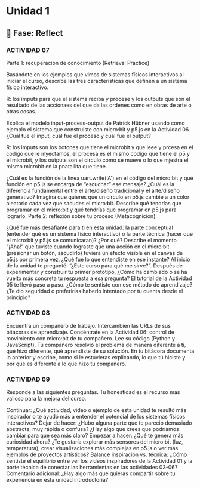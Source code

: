# Unidad 1

## 🤔 Fase: Reflect

### ACTIVIDAD 07
Parte 1: recuperación de conocimiento (Retrieval Practice)

Basándote en los ejemplos que vimos de sistemas físicos interactivos al iniciar el curso, describe las tres características que definen a un sistema físico interactivo.

R: los imputs para que el sistema reciba y procese y los outputs que son el resultado de las accionaes del que da las ordenes como en obras de arte o otras cosas.

Explica el modelo input-process-output de Patrick Hübner usando como ejemplo el sistema que construiste con micro:bit y p5.js en la Actividad 06. ¿Cuál fue el input, cuál fue el proceso y cuál fue el output?

R: los imputs son los botones que tiene el microbit y que leee y prcesa en el codigo que le inyectamos, el procesa es el mismo codigo que tiene el p5 y el microbit, y los outputs son el circulo como se mueve o lo que mjestra el mismo microbit en la pnatallita que tiene.

¿Cuál es la función de la línea uart.write('A') en el código del     micro:bit y qué función en p5.js se encarga de “escuchar” ese mensaje?
¿Cuál es la diferencia fundamental entre el arte/diseño tradicional y el arte/diseño generativo?
Imagina que quieres que un círculo en p5.js cambie a un color aleatorio cada vez que sacudes el micro:bit. Describe qué tendrías que programar en el micro:bit y qué tendrías que programar en p5.js para lograrlo.
Parte 2: reflexión sobre tu proceso (Metacognición)

¿Qué fue más desafiante para ti en esta unidad: la parte conceptual (entender qué es un sistema físico interactivo) o la parte técnica (hacer que el micro:bit y p5.js se comunicaran)? ¿Por qué?
Describe el momento “¡Aha!” que tuviste cuando lograste que una acción en el micro:bit (presionar un botón, sacudirlo) tuviera un efecto visible en el canvas de p5.js por primera vez. ¿Qué fue lo que entendiste en ese instante?
Al inicio de la unidad te pregunté: “¿Este curso para qué me sirve?”. Después de experimentar y construir tu primer prototipo, ¿Cómo ha cambiado o se ha vuelto más concreta tu respuesta a esa pregunta?
El tutorial de la Actividad 05 te llevó paso a paso. ¿Cómo te sentiste con ese método de aprendizaje? ¿Te dio seguridad o preferirías haberlo intentado por tu cuenta desde el principio?

### ACTIVIDAD 08

Encuentra un compañero de trabajo.
Intercambien las URLs de sus bitácoras de aprendizaje.
Concéntrate en la Actividad 06: control de movimiento con micro:bit de tu compañero. Lee su código (Python y JavaScript).
Tu compañero resolvió el problema de manera diferente a ti, qué hizo diferente, qué aprendiste de su solución. En tu bitácora documenta lo anterior y escribe, como si le estuvieras explicando, lo que tú hiciste y por qué es diferente a lo que hizo tu compañero.

### ACTIVIDAD 09

Responde a las siguientes preguntas. Tu honestidad es el recurso más valioso para la mejora del curso.

Continuar: ¿Qué actividad, video o ejemplo de esta unidad te resultó más inspirador o te ayudó más a entender el potencial de los sistemas físicos interactivos?
Dejar de hacer: ¿Hubo alguna parte que te pareció demasiado abstracta, muy rápida o confusa? ¿Hay algo que crees que podríamos cambiar para que sea más claro?
Empezar a hacer: ¿Qué te genera más curiosidad ahora? ¿Te gustaría explorar más sensores del micro:bit (luz, temperatura), crear visualizaciones más complejas en p5.js o ver más ejemplos de proyectos artísticos?
Balance inspiración vs. técnica: ¿Cómo sentiste el equilibrio entre ver los videos inspiradores de la Actividad 01 y la parte técnica de conectar las herramientas en las actividades 03-06?
Comentario adicional: ¿Hay algo más que quieras compartir sobre tu experiencia en esta unidad introductoria?
